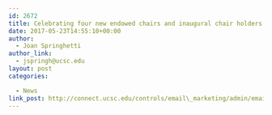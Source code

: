 ```yaml
---
id: 2672
title: Celebrating four new endowed chairs and inaugural chair holders
date: 2017-05-23T14:55:10+00:00
author:
  - Joan Springhetti
author_link:
  - jspringh@ucsc.edu
layout: post
categories:

  - News
link_post: http://connect.ucsc.edu/controls/email\_marketing/admin/email\_marketing\_email\_viewer.aspx?sid=1069&eiid=10707&seiid=6914&usearchive=1&puid=6263a5a7-a662-4b01-85dc-8c2bf23b600c
---
```

